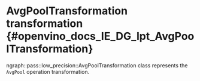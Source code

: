 # AvgPoolTransformation transformation {#openvino_docs_IE_DG_lpt_AvgPoolTransformation}

ngraph::pass::low_precision::AvgPoolTransformation class represents the `AvgPool` operation transformation.

